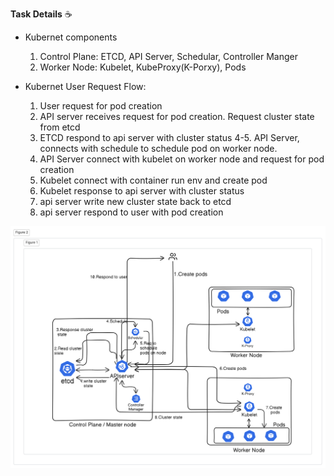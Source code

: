 **Task Details** ☕️
- Kubernet components 
  1. Control Plane: ETCD, API Server, Schedular, Controller Manger
  2. Worker Node: Kubelet, KubeProxy(K-Porxy), Pods

- Kubernet User Request Flow:
  1. User request for pod creation
  2. API server receives request for pod creation. Request cluster state from etcd
  3. ETCD respond to api server with cluster status
  4-5. API Server, connects with schedule to schedule pod on worker node.
  6. API Server connect with kubelet on worker node and request for pod creation
  7. Kubelet connect with container run env and create pod
  8. Kubelet response to api server with cluster status
  9. api server write new cluster state back to etcd
  10. api server respond to user with pod creation

![Request flow](https://github.com/RvKmR-WaGh/k8schallange/blob/main/day4-5/diagram-export-25-12-2024-3_30_22-pm.png)
